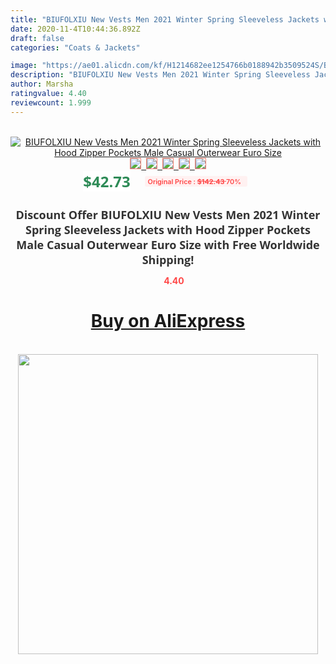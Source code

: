 ```yaml
---
title: "BIUFOLXIU New Vests Men 2021 Winter Spring Sleeveless Jackets with Hood Zipper Pockets Male Casual Outerwear Euro Size"
date: 2020-11-4T10:44:36.892Z
draft: false
categories: "Coats & Jackets"

image: "https://ae01.alicdn.com/kf/H1214682ee1254766b0188942b3509524S/BIUFOLXIU-New-Vests-Men-2021-Winter-Spring-Sleeveless-Jackets-with-Hood-Zipper-Pockets-Male-Casual-Outerwear.jpg"
description: "BIUFOLXIU New Vests Men 2021 Winter Spring Sleeveless Jackets with Hood Zipper Pockets Male Casual Outerwear Euro Size"
author: Marsha
ratingvalue: 4.40
reviewcount: 1.999
---
```

<br>
<div style="text-align: center;">
<a href="https://s.click.aliexpress.com/e/_9fW2sl" target="_blank" rel="nofollow noopener noreferrer"><img alt="BIUFOLXIU New Vests Men 2021 Winter Spring Sleeveless Jackets with Hood Zipper Pockets Male Casual Outerwear Euro Size" class="magnifier-image" src="https://ae01.alicdn.com/kf/H1214682ee1254766b0188942b3509524S/BIUFOLXIU-New-Vests-Men-2021-Winter-Spring-Sleeveless-Jackets-with-Hood-Zipper-Pockets-Male-Casual-Outerwear.jpg_640x640.jpg">
<br>
<img style="border:1px solid salmon" src="https://ae01.alicdn.com/kf/H1214682ee1254766b0188942b3509524S/BIUFOLXIU-New-Vests-Men-2021-Winter-Spring-Sleeveless-Jackets-with-Hood-Zipper-Pockets-Male-Casual-Outerwear.jpg_120x120.jpg">&nbsp;&nbsp;<img style="border:1px solid salmon" src="https://ae01.alicdn.com/kf/Hce53f0b9bb2d443f82998acddbb95a0db/BIUFOLXIU-New-Vests-Men-2021-Winter-Spring-Sleeveless-Jackets-with-Hood-Zipper-Pockets-Male-Casual-Outerwear.jpg_120x120.jpg">&nbsp;&nbsp;<img style="border:1px solid salmon" src="https://ae01.alicdn.com/kf/H1da76672282342e3a6640ec96bb435f9P/BIUFOLXIU-New-Vests-Men-2021-Winter-Spring-Sleeveless-Jackets-with-Hood-Zipper-Pockets-Male-Casual-Outerwear.jpg_120x120.jpg">&nbsp;&nbsp;<img style="border:1px solid salmon" src="https://ae01.alicdn.com/kf/H087166420d414e759c4aa49958b379c5o/BIUFOLXIU-New-Vests-Men-2021-Winter-Spring-Sleeveless-Jackets-with-Hood-Zipper-Pockets-Male-Casual-Outerwear.jpg_120x120.jpg">&nbsp;&nbsp;<img style="border:1px solid salmon" src="https://ae01.alicdn.com/kf/H00f7185d8c164b889e759606ddb5a6b6P/BIUFOLXIU-New-Vests-Men-2021-Winter-Spring-Sleeveless-Jackets-with-Hood-Zipper-Pockets-Male-Casual-Outerwear.jpg_120x120.jpg"></a></div><br0>
<div style="text-align: center;"><span style="background-color: white; border: 0px; box-sizing: border-box; color: seagreen; display: inline-block; font-family: &quot;open sans&quot; , &quot;arial&quot; , &quot;helvetica&quot; , sans-serif , &quot;heiti&quot;; font-size: 24px; font-stretch: inherit; font-weight: 700; line-height: inherit; margin: 0px 10px 0px 0px; padding: 0px; vertical-align: middle;">$42.73 </span>
<span style="background: rgb(255 , 241 , 241); border-radius: 3px; border: 0px; box-sizing: border-box; color: #ff4747; display: inline-block; font-family: inherit; font-size: 12px; font-stretch: inherit; font-style: inherit; font-variant: inherit; font-weight: 600; line-height: inherit; margin: 0px; padding: 2px 5px; transform: scale(0.9); vertical-align: middle;">Original Price : <b style="text-decoration: line-through;">$142.43 </b> 70%&nbsp;&nbsp;</span></div>
<h1 style="color: #333333; display: inline-block; font-family: &quot;open sans&quot; , &quot;arial&quot; , &quot;helvetica&quot; , sans-serif , &quot;heiti&quot;; font-size: 18px; font-stretch: inherit; font-weight: 700; text-align: center;">Discount Offer BIUFOLXIU New Vests Men 2021 Winter Spring Sleeveless Jackets with Hood Zipper Pockets Male Casual Outerwear Euro Size with Free Worldwide Shipping!</h1>
<div style="color: #ff4747; text-align: center;">
<img src="https://4.bp.blogspot.com/-M0ZcTcb-5uY/XleCXlxnR4I/AAAAAAAAAEc/OrjgMkXV1oMQFaCRZj5HQwOCBcu3w1FegCPcBGAYYCw/s1600/star.png" style="height: 15px;">&nbsp;<b>4.40</b></div>
<div class="button_cont" align="center"><a class="buynow_a" href="https://s.click.aliexpress.com/e/_9fW2sl" target="_blank" rel="nofollow noopener noreferrer"><H1>Buy on AliExpress</H1></a></div><br>
<div class="separator" style="clear: both; text-align: center;">
<img src="https://lh3.googleusercontent.com/-pTy5HemUv9M/XlePHvY0dAI/AAAAAAAAAE4/0nX5iRUoIWY8eMW9Dpxeirr157OZliDIgCLcBGAsYHQ/s1600/badge.gif" width="480">
</div>
